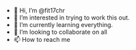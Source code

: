 - 👋 Hi, I’m @fit17chr
- 👀 I’m interested in trying to work this out.
- 🌱 I’m currently learning everything.
- 💞️ I’m looking to collaborate on all
- 📫 How to reach me 

<!---
fit17chr/fit17chr is a ✨ special ✨ repository because its `README.md` (this file) appears on your GitHub profile.
You can click the Preview link to take a look at your changes.
--->
